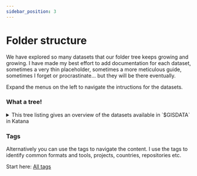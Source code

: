 ```yaml
---
sidebar_position: 3
---
```

# Folder structure

We have explored so many datasets that our folder tree keeps growing and growing. I have made my best effort to add documentation for each dataset, sometimes a very thin placeholder, sometimes a more meticulous guide, sometimes I forget or procrastinate... but they will be there eventually.

Expand the menus on the left to navigate the intructions for the datasets. 

### What a tree!

<details><summary>This tree listing gives an overview of the datasets available in `$GISDATA` in Katana </summary>

```sh
source ~/proyectos/CES/cesdata/env/project-env.sh
tree -L 3 $GISDATA

/srv/scratch/cesdata/gisdata
├── admin
│   └── global
│       └── World-Bank
├── antroposphere
│   └── global
│       └── Earthstats
├── climate
│   └── global
│       ├── CHELSA
│       ├── CRU_TS
│       └── Terraclimate
├── cryosphere
│   └── global
│       ├── GLIMS_2019
│       ├── LIAG_Ice
│       ├── Modis-MOD10A2-V006
│       ├── Modis-MOD10C2
│       ├── RGI_6.0
│       ├── SeaIceIndex
│       ├── SMMR_SeaIceTrends
│       ├── subglacial-lakes
│       ├── VIIRS-VNP10A1F-V001
│       └── WGI_2012
├── ecological
│   └── global
│       ├── EcologicalMarineUnits
│       ├── FAO-GEZ
│       └── NatureMap
├── ecoregions
│   ├── global
│   │   ├── FEOW
│   │   ├── LME
│   │   ├── MEOW
│   │   └── TEOW
│   └── regional
│       ├── Canada
│       └── IBRAv7
├── ecosystems
│   ├── global
│   │   ├── WCMC-coral-reefs
│   │   ├── WCMC-mangroves-2000
│   │   ├── WCMC-mangroves-GMW
│   │   └── WCMC-mangrove-types
│   └── regional
│       ├── MAES
│       └── worldbank-Central-America
├── fire
│   └── regional
│       └── australia-forest-fire-2011-16
├── forest
│   ├── global
│   │   ├── 3d-forest-JPL
│   │   └── GFC
│   └── regional
│       ├── Boreal-Forest-Monitoring
│       └── China
├── hydrology
│   └── global
│       ├── GIRES
│       ├── HydroATLAS
│       └── HydroLAKES
├── landcover
│   └── global
│       ├── FROM-GLC10
│       ├── GLC2000
│       ├── GlobCover
│       └── Modis
├── land-surface-temperature
│   └── global
│       ├── Modis-.
│       └── Modis-MOD11A2.006
├── plant-traits
│   └── global
│       └── TRY-leaf-trait-maps
├── protected
│   └── global
│       └── WDPA
├── radiation
│   └── global
│       └── glUV
├── soil
│   ├── global
│   │   └── permafrost
│   └── regional
│       ├── circumpolar_permafrost
│       └── soil-landscape-grid-australia
├── species-dist
│   └── global
│       ├── BOTW
│       └── IUCN_RLTS
├── topography
│   └── global
│       ├── EarthEnv-topography
│       ├── GMBA-Mountain-Inventory
│       ├── GME-Mountain-Inventory
│       └── SRTM30-plus
├── vegcover
│   └── global
│       └── Modis-MOD44B.006
├── vegetation
│   └── regional
│       ├── IVC-EcoVeg
│       └── NVIS-Australia
├── veglayer
│   ├── global
│   │   └── WHRC-tropics
│   └── regional
│       └── TERN-Vegetation-height
└── water
    └── global
        └── ModisDailyWater

111 directories, 0 files

```

</details>

### Tags

Alternatively you can use the tags to navigate the content. I use the tags to identify common formats and tools, projects, countries, repositories etc.

Start here: [All tags](tags)